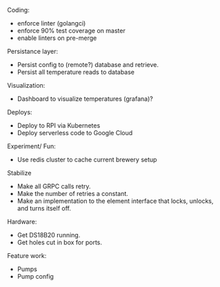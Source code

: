 Coding:
* enforce linter (golangci)
* enforce 90% test coverage on master
* enable linters on pre-merge


Persistance layer:

* Persist config to (remote?) database and retrieve.
* Persist all temperature reads to database

Visualization:
* Dashboard to visualize temperatures (grafana)?

Deploys:

* Deploy to RPI via Kubernetes
* Deploy serverless code to Google Cloud

Experiment/ Fun:

* Use redis cluster to cache current brewery setup


Stabilize

* Make all GRPC calls retry.
* Make the number of retries a constant.
* Make an implementation to the element interface that locks, unlocks, and turns itself off.


Hardware:

* Get DS18B20 running.
* Get holes cut in box for ports.

Feature work:

* Pumps
* Pump config